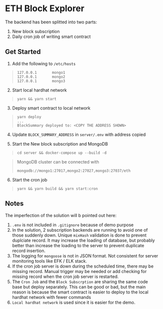 # ETH Block Explorer
  

The backend has been splitted into two parts:

1. New block subscription
2. Daily cron job of writing smart contract

## Get Started



1. Add the following to `/etc/hosts`

> ```
> 127.0.0.1       mongo1
> 127.0.0.1       mongo2
> 127.0.0.1       mongo3
> ```

2. Start local hardhat network
> ```
> yarn && yarn start
> ```


3. Deploy smart contract to local network
> ```
> yarn deploy
> ...
> BlockSummary deployed to: <COPY THE ADDRESS SHOWN>
> ```

4. Update `BLOCK_SUMMARY_ADDRESS` in `server/.env` with address copied

5. Start the New block subscription and MongoDB

> ```
> cd server && docker-compose up --build -d
> ```


> MongoDB cluster can be connected with 
> ```
> mongodb://mongo1:27017,mongo2:27027,mongo3:27037/eth
> ```

6. Start the cron job
> ```
> yarn && yarn build && yarn start:cron
> ```

## Notes

The imperfection of the solution will b pointed out here:

1. `.env` is not included in `.gitignore` because of demo purpose
2. In the solution, 2 subscription backends are running to avoid one of those suddenly down. Unique `mixHash` validation is done to prevent duplciate record. It may increase the loading of database, but probably better than increase the loading to the server to prevent duplicate record insertion.
3. The logging for `mongoose` is not in JSON format. Not consistent for server monitoring tools like EFK / ELK stack.
4. If the cron job server is down during the scheduled time, there may be missing record. Manual trigger may be needed or add checking for missing record when the cron job server is restarted.
5. The `Cron Job` and the `Block Subscrption` are sharing the same code base but deploy separately. This can be good or bad, but the main reason is because the smart contract is easier to deploy to the local hardhat network with fewer commands
6. `Local hardhat network` is used since it is easier for the demo.